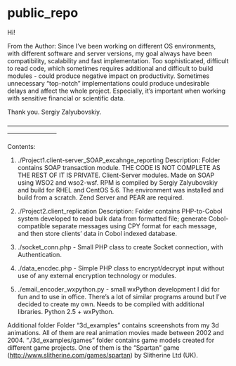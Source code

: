 public_repo
===========
Hi!

From the Author: Since I’ve been working on different OS environments, with different software and server versions, my goal always have been compatibility, scalability and fast implementation. Too sophisticated, difficult to read code, which sometimes requires additional and difficult to build modules - could produce negative impact on productivity. Sometimes unnecessary “top-notch” implementations could produce undesirable delays and affect the whole project. Especially, it’s important when working with sensitive financial or scientific data.

Thank you.
Sergiy Zalyubovskiy.

———————————————————————————————————————————— 

Contents:

1) ./Project1.client-server_SOAP_excahnge_reporting 
Description: Folder contains SOAP transaction module. THE CODE IS NOT COMPLETE AS THE REST OF IT IS PRIVATE. Client-Server modules. Made on SOAP using WSO2 and wso2-wsf. RPM is compiled by Sergiy Zalyubovskiy and build for RHEL and CentOS 5.6. The environment was installed and build from a scratch.
Zend Server and PEAR are required.

2) ./Project2.client_replication
Description: Folder contains PHP-to-Cobol system developed to read bulk data from formatted file; generate Cobol-compatible separate messages using CPY format for each message, and then store clients’ data in Cobol indexed database.

3) ./socket_conn.php - Small PHP class to create Socket connection, with Authentication.

4) ./data_encdec.php - Simple PHP class to encrypt/decrypt input without use of any external encryption technology or modules.

5) ./email_encoder_wxpython.py - small wxPython development I did for fun and to use in office. There’s a lot of similar programs around but I’ve decided to create my own. Needs to be compiled with additional libraries. Python 2.5 + wxPython.

Additional folder
Folder “3d_examples” contains screenshots from my 3d animations. All of them are real animation movies made between 2002 and 2004. “./3d_examples/games” folder contains game models created for different game projects. One of them is the “Spartan” game (http://www.slitherine.com/games/spartan) by Slitherine Ltd (UK).
